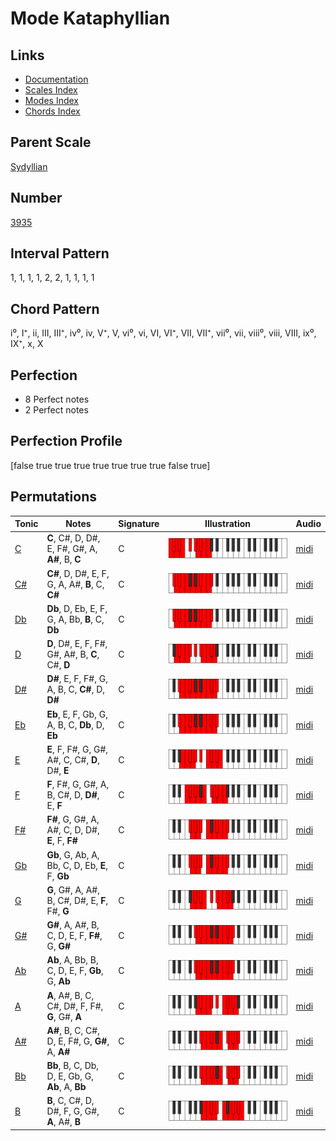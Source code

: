 # Mode Kataphyllian

## Links

- [Documentation](index.md)
- [Scales Index](Scales.md)
- [Modes Index](Modes.md)
- [Chords Index](Chords.md)

## Parent Scale

[Sydyllian](ScaleSydyllian.md)

## Number

[3935](https://ianring.com/musictheory/scales/3935)

## Interval Pattern

1, 1, 1, 1, 2, 2, 1, 1, 1, 1

## Chord Pattern

i⁰, I⁺, ii, III, III⁺, iv⁰, iv, V⁺, V, vi⁰, vi, VI, VI⁺, VII, VII⁺, vii⁰, vii, viii⁰, viii, VIII, ix⁰, IX⁺, x, X

## Perfection

- 8 Perfect notes
- 2 Perfect notes

## Perfection Profile

[false true true true true true true true false true]

## Permutations

| Tonic | Notes | Signature | Illustration | Audio |
|-------|-------|-----------|--------------|-------|
| [C](ModeCNaturalKataphyllian.md) | **C**, C#, D, D#, E, F#, G#, A, **A#**, B, **C** | C | ![CNaturalKataphyllian](ModeCNaturalKataphyllian.png) | [midi](https://github.com/edipermadi/music/blob/main/docs/ModeCNaturalKataphyllian.mid?raw=true) |
| [C#](ModeCSharpKataphyllian.md) | **C#**, D, D#, E, F, G, A, A#, **B**, C, **C#** | C | ![CSharpKataphyllian](ModeCSharpKataphyllian.png) | [midi](https://github.com/edipermadi/music/blob/main/docs/ModeCSharpKataphyllian.mid?raw=true) |
| [Db](ModeDFlatKataphyllian.md) | **Db**, D, Eb, E, F, G, A, Bb, **B**, C, **Db** | C | ![DFlatKataphyllian](ModeDFlatKataphyllian.png) | [midi](https://github.com/edipermadi/music/blob/main/docs/ModeDFlatKataphyllian.mid?raw=true) |
| [D](ModeDNaturalKataphyllian.md) | **D**, D#, E, F, F#, G#, A#, B, **C**, C#, **D** | C | ![DNaturalKataphyllian](ModeDNaturalKataphyllian.png) | [midi](https://github.com/edipermadi/music/blob/main/docs/ModeDNaturalKataphyllian.mid?raw=true) |
| [D#](ModeDSharpKataphyllian.md) | **D#**, E, F, F#, G, A, B, C, **C#**, D, **D#** | C | ![DSharpKataphyllian](ModeDSharpKataphyllian.png) | [midi](https://github.com/edipermadi/music/blob/main/docs/ModeDSharpKataphyllian.mid?raw=true) |
| [Eb](ModeEFlatKataphyllian.md) | **Eb**, E, F, Gb, G, A, B, C, **Db**, D, **Eb** | C | ![EFlatKataphyllian](ModeEFlatKataphyllian.png) | [midi](https://github.com/edipermadi/music/blob/main/docs/ModeEFlatKataphyllian.mid?raw=true) |
| [E](ModeENaturalKataphyllian.md) | **E**, F, F#, G, G#, A#, C, C#, **D**, D#, **E** | C | ![ENaturalKataphyllian](ModeENaturalKataphyllian.png) | [midi](https://github.com/edipermadi/music/blob/main/docs/ModeENaturalKataphyllian.mid?raw=true) |
| [F](ModeFNaturalKataphyllian.md) | **F**, F#, G, G#, A, B, C#, D, **D#**, E, **F** | C | ![FNaturalKataphyllian](ModeFNaturalKataphyllian.png) | [midi](https://github.com/edipermadi/music/blob/main/docs/ModeFNaturalKataphyllian.mid?raw=true) |
| [F#](ModeFSharpKataphyllian.md) | **F#**, G, G#, A, A#, C, D, D#, **E**, F, **F#** | C | ![FSharpKataphyllian](ModeFSharpKataphyllian.png) | [midi](https://github.com/edipermadi/music/blob/main/docs/ModeFSharpKataphyllian.mid?raw=true) |
| [Gb](ModeGFlatKataphyllian.md) | **Gb**, G, Ab, A, Bb, C, D, Eb, **E**, F, **Gb** | C | ![GFlatKataphyllian](ModeGFlatKataphyllian.png) | [midi](https://github.com/edipermadi/music/blob/main/docs/ModeGFlatKataphyllian.mid?raw=true) |
| [G](ModeGNaturalKataphyllian.md) | **G**, G#, A, A#, B, C#, D#, E, **F**, F#, **G** | C | ![GNaturalKataphyllian](ModeGNaturalKataphyllian.png) | [midi](https://github.com/edipermadi/music/blob/main/docs/ModeGNaturalKataphyllian.mid?raw=true) |
| [G#](ModeGSharpKataphyllian.md) | **G#**, A, A#, B, C, D, E, F, **F#**, G, **G#** | C | ![GSharpKataphyllian](ModeGSharpKataphyllian.png) | [midi](https://github.com/edipermadi/music/blob/main/docs/ModeGSharpKataphyllian.mid?raw=true) |
| [Ab](ModeAFlatKataphyllian.md) | **Ab**, A, Bb, B, C, D, E, F, **Gb**, G, **Ab** | C | ![AFlatKataphyllian](ModeAFlatKataphyllian.png) | [midi](https://github.com/edipermadi/music/blob/main/docs/ModeAFlatKataphyllian.mid?raw=true) |
| [A](ModeANaturalKataphyllian.md) | **A**, A#, B, C, C#, D#, F, F#, **G**, G#, **A** | C | ![ANaturalKataphyllian](ModeANaturalKataphyllian.png) | [midi](https://github.com/edipermadi/music/blob/main/docs/ModeANaturalKataphyllian.mid?raw=true) |
| [A#](ModeASharpKataphyllian.md) | **A#**, B, C, C#, D, E, F#, G, **G#**, A, **A#** | C | ![ASharpKataphyllian](ModeASharpKataphyllian.png) | [midi](https://github.com/edipermadi/music/blob/main/docs/ModeASharpKataphyllian.mid?raw=true) |
| [Bb](ModeBFlatKataphyllian.md) | **Bb**, B, C, Db, D, E, Gb, G, **Ab**, A, **Bb** | C | ![BFlatKataphyllian](ModeBFlatKataphyllian.png) | [midi](https://github.com/edipermadi/music/blob/main/docs/ModeBFlatKataphyllian.mid?raw=true) |
| [B](ModeBNaturalKataphyllian.md) | **B**, C, C#, D, D#, F, G, G#, **A**, A#, **B** | C | ![BNaturalKataphyllian](ModeBNaturalKataphyllian.png) | [midi](https://github.com/edipermadi/music/blob/main/docs/ModeBNaturalKataphyllian.mid?raw=true) |
